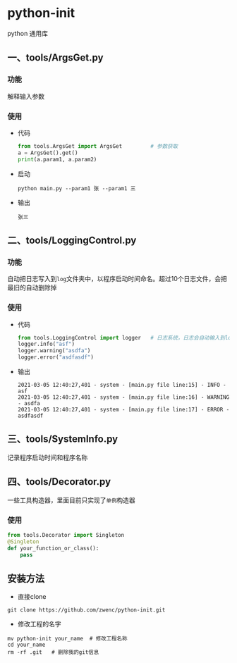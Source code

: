 <!--
 * @copyright: zwenc
 * @email: zwence@163.com
 * @Date: 2021-03-05 11:33:37
 * @FilePath: \python-init\README.md
-->
# python-init
python 通用库

## 一、tools/ArgsGet.py

### 功能

  解释输入参数

### 使用
* 代码
    ```python
    from tools.ArgsGet import ArgsGet         # 参数获取
    a = ArgsGet().get()
    print(a.param1, a.param2)
    ```

* 启动
    ```shell
    python main.py --param1 张 --param1 三
    ```

* 输出
    ```shell
    张三
    ```

## 二、tools/LoggingControl.py

### 功能

自动把日志写入到`log`文件夹中，以程序启动时间命名。超过10个日志文件，会把最旧的自动删除掉

### 使用

* 代码
    ```python
    from tools.LoggingControl import logger   # 日志系统，日志会自动输入到log/文件夹中
    logger.info("asf")
    logger.warning("asdfa")
    logger.error("asdfasdf")
    ```
* 输出
    ```shell
    2021-03-05 12:40:27,401 - system - [main.py file line:15] - INFO - asf
    2021-03-05 12:40:27,401 - system - [main.py file line:16] - WARNING - asdfa
    2021-03-05 12:40:27,401 - system - [main.py file line:17] - ERROR - asdfasdf
    ```

## 三、tools/SystemInfo.py

记录程序启动时间和程序名称

## 四、tools/Decorator.py

一些工具构造器，里面目前只实现了`单例`构造器

### 使用

```python
from tools.Decorator import Singleton
@Singleton 
def your_function_or_class():
    pass
```

## 安装方法

* 直接clone

```shell
git clone https://github.com/zwenc/python-init.git
```

* 修改工程的名字

```shell
mv python-init your_name  # 修改工程名称
cd your_name 
rm -rf .git   # 删除我的git信息
```
